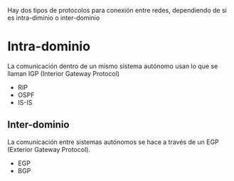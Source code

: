 Hay dos tipos de protocolos para conexión entre redes, dependiendo de si es intra-diminio o inter-dominio

# Intra-dominio

La comunicación dentro de un mismo sistema autónomo usan lo que se llaman IGP (Interior Gateway Protocol)

- RIP
- OSPF
- IS-IS

## Inter-dominio

La comunicación entre sistemas autónomos se hace a través de un EGP (Exterior Gateway Protocol).

- EGP
- BGP